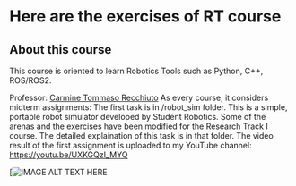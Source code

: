 # Here are the exercises of RT course
## About this course

This course is oriented to learn Robotics Tools such as Python, C++, ROS/ROS2. 

Professor: [Carmine Tommaso Recchiuto](https://github.com/CarmineD8)
As every course, it considers midterm assignments:
The first task is in /robot_sim folder. This is a simple, portable robot simulator developed by Student Robotics. Some of the arenas and the exercises have been modified for the Research Track I course. The detailed explaination of this task is in that folder. 
The video result of the first assignment is uploaded to my YouTube channel: https://youtu.be/UXKGQzI_MYQ

[![IMAGE ALT TEXT HERE](https://youtu.be/UXKGQzI_MYQ)

